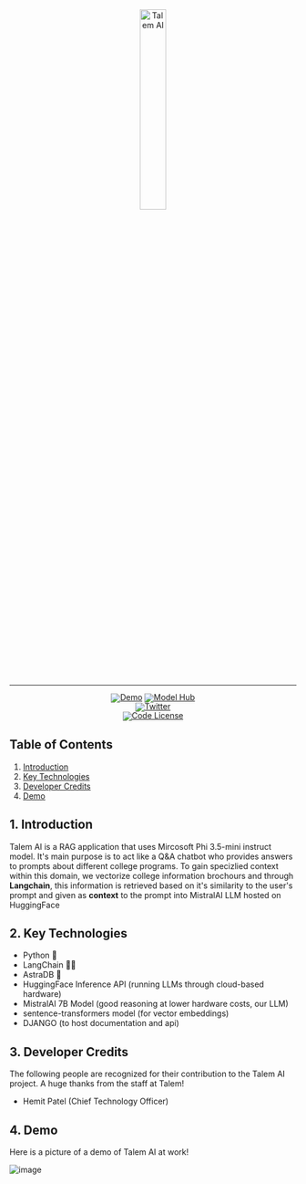 <!-- markdownlint-disable first-line-h1 -->
<!-- markdownlint-disable html -->
<!-- markdownlint-disable no-duplicate-header -->

<div align="center">
  <img src="https://i.ibb.co/ns0wZdtj/I-20250310-004605-0000-1-removebg-preview.png/" width="30%" alt="Talem AI" />
</div>
<hr>
<div align="center" style="line-height: 1;">
  <a href="https://talem.org/ai"><img alt="Demo"
    src="https://img.shields.io/badge/🚀%20Live%20Demo-Talem%20AI-2F80ED?color=2F80ED&logoColor=white"/></a>
  <a href="https://huggingface.co/microsoft/Phi-3.5-mini-instruct"><img alt="Model Hub"
    src="https://img.shields.io/badge/🧠%20Model%20Hub-Talem%20AI-8E44AD?color=8E44AD&logoColor=white"/></a>
  <br>
  <a href="https://twitter.com/talem_ai"><img alt="Twitter"
    src="https://img.shields.io/badge/Twitter-@talem__ai-1DA1F2?logo=x&logoColor=white"/></a>
  <br>
  <a href="LICENSE-CODE"><img alt="Code License"
    src="https://img.shields.io/badge/Code%20License-Apache%202.0-00BFFF?color=00BFFF"/></a>
  <br>
</div>

## Table of Contents

1. [Introduction](#1-introduction)  
2. [Key Technologies](#2-key-technologies)  
3. [Developer Credits](#3-developer-credits)  
4. [Demo](#4-demo)

## 1. Introduction

Talem AI is a RAG application that uses Mircosoft Phi 3.5-mini instruct model. It's main purpose is to act like a Q&A chatbot who provides answers to prompts about different college programs. To gain specizlied context within this domain, we vectorize college information brochours and through **Langchain**, this information is retrieved based on it's similarity to the user's prompt and given as **context** to the prompt into MistralAI LLM hosted on HuggingFace

## 2. Key Technologies

- Python 🐍
- LangChain 👨‍🔬
- AstraDB 💽
- HuggingFace Inference API (running LLMs through cloud-based hardware)
- MistralAI 7B Model (good reasoning at lower hardware costs, our LLM)
- sentence-transformers model (for vector embeddings)
- DJANGO (to host documentation and api)

## 3. Developer Credits

The following people are recognized for their contribution to the Talem AI project. A huge thanks from the staff at Talem!

- Hemit Patel (Chief Technology Officer)

## 4. Demo

Here is a picture of a demo of Talem AI at work!

![image](https://github.com/user-attachments/assets/52d6cff6-cc5d-4621-a112-3777cc324ded)
